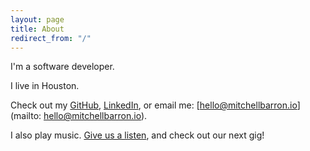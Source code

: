 ```yaml
---
layout: page
title: About
redirect_from: "/"
---
```


I'm a software developer.

I live in Houston.

Check out my [GitHub](https://github.com/mtchllbrrn), [LinkedIn](https://www.linkedin.com/pub/mitchell-barron/102/540/742), or email me: [hello@mitchellbarron.io](mailto: hello@mitchellbarron.io).

I also play music. [Give us a listen](http://sonofbitch.net), and check out our next gig!
